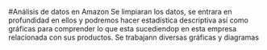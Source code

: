 #Análisis de datos en Amazon
Se limpiaran los datos, se entrara en profundidad en ellos y podremos hacer estadística descriptiva así como gráficas para comprender lo que esta sucediendop en esta empresa relacionada con sus productos. Se trabajann diversas gráficas y diagramas
